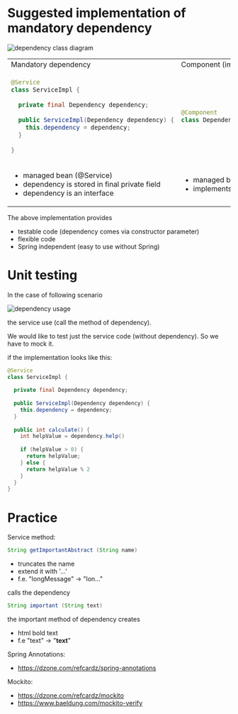 # Suggested implementation of mandatory dependency

![dependency class diagram](http://www.plantuml.com/plantuml/png/LSin3i8m38NXtQVmZDGU0NLWOUO4bdcq5Kw870Uf0kuEWYLix_tIDzKGZvQCYkXLPl0j5hZ91dyGhpdW5r7m0GNvZAmRiPhKsfLZAaOlel_2OolZSzzB-iaJ_Bugleowmxl1rtc9eJVJPxHaRm00)

<table>
<tr>
<td> Mandatory dependency
  </td> <td> Component (implementation) </td>
</tr>
<tr>
<td> 

```java
@Service
class ServiceImpl {
  
  private final Dependency dependency;
  
  public ServiceImpl(Dependency dependency) {
    this.dependency = dependency;
  }
  
}
```
    
</td>
<td>


```java
@Component
class DependencyImpl implements Dependency {}
```
  
</td>
</tr>
<tr>
<td> 
  
  * managed bean (@Service)
  * dependency is stored in final private field
  * dependency is an interface
  
</td> 
<td> 
  
  * managed bean (@Component)
  * implements the interface
  
</td>
</tr>
</table>



The above implementation provides
* testable code (dependency comes via constructor parameter)
* flexible code
* Spring independent (easy to use without Spring)


# Unit testing

In the case of following scenario

![dependency usage](https://www.planttext.com/api/plantuml/svg/SoWkIImgAStDuU9opiyhAShFIIrIqBLJ24ujAijCJlNCBSYnKaXEp4akpKaiIUL24WQfSaajICrBISrBheGep4ZDAU125LJGHJKDrGYW7DnQBYu7e3wWKm00)

the service use (call the method of dependency).

We would like to test just the service code (without dependency). So we have to mock it.

if the implementation looks like this:

```java
@Service
class ServiceImpl {
  
  private final Dependency dependency;
  
  public ServiceImpl(Dependency dependency) {
    this.dependency = dependency;
  }
  
  public int calculate() {
    int helpValue = dependency.help()
    
    if (helpValue > 0) {
      return helpValue;
    } else {
      return helpValue % 2
    }
  }
}
```

# Practice

Service method:

```java
String getImportantAbstract (String name)
```

* truncates the name
* extend it with '...'
* f.e. "longMessage" -> "lon..."

calls the dependency

```java
String important (String text)
```
the important method of dependency creates
* html bold text
* f.e "text" -> "**text**"



Spring Annotations:
* https://dzone.com/refcardz/spring-annotations

Mockito:
* https://dzone.com/refcardz/mockito
* https://www.baeldung.com/mockito-verify
